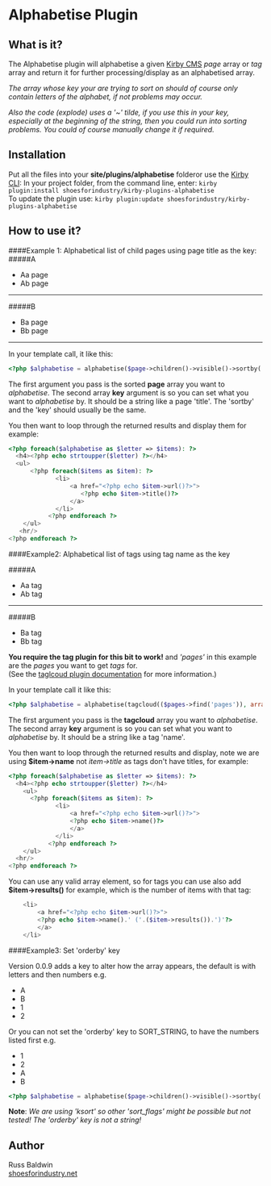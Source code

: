 # Alphabetise Plugin

## What is it?

The Alphabetise plugin will alphabetise a given [Kirby CMS](http://getkirby.com/) *page* array or *tag* array and return it for further processing/display as an alphabetised array.

*The array whose key your are trying to sort on should of course only contain letters of the alphabet, if not problems may occur.*

*Also the code (explode) uses a '~' tilde, if you use this in your key, especially at the beginning of the string, then you could run into sorting problems. You could of course manually change it if required.*

## Installation

Put all the files into your **site/plugins/alphabetise** folderor use the [Kirby CLI](https://github.com/getkirby/cli): In your project folder, from the command line, enter:
```kirby plugin:install shoesforindustry/kirby-plugins-alphabetise```  
To update the plugin use:
```kirby plugin:update shoesforindustry/kirby-plugins-alphabetise```

## How to use it?

####Example 1: Alphabetical list of child pages using page title as the key:
#####A
+ Aa page
+ Ab page

---

#####B
+ Ba page
+ Bb page

---

In your template call, it like this:
```php
<?php $alphabetise = alphabetise($page->children()->visible()->sortby('title'), array('key' => 'title')); ?>
```
The first argument you pass is the sorted **page** array you want to *alphabetise*. The second array **key** argument is so you can set what you want to *alphabetise* by. It should be a string like a page 'title'. The 'sortby' and the 'key' should usually be the same.

You then want to loop through the returned results and display them for example:
```php
<?php foreach($alphabetise as $letter => $items): ?>
  <h4><?php echo strtoupper($letter) ?></h4>
  <ul>
      <?php foreach($items as $item): ?>
     	     <li>
     	         <a href="<?php echo $item->url()?>">
     	            <?php echo $item->title()?>
     	         </a>
     	     </li>
     	   <?php endforeach ?>
    </ul>
   <hr/>
<?php endforeach ?>
```

####Example2: Alphabetical list of tags using tag name as the key

#####A
+ Aa tag
+ Ab tag

---

#####B
+ Ba tag
+ Bb tag

**You require the tag plugin for this bit to work!** and *'pages'* in this example are the *pages* you want to get *tags* for.  
(See the [taglcoud plugin documentation](https://github.com/bastianallgeier/kirbycms-extensions/blob/master/plugins/tagcloud/tagcloud.php) for more information.)

In your template call it like this:
```php
<?php $alphabetise = alphabetise(tagcloud(($pages->find('pages')), array('sort' => 'name','sortdir'  => 'asc')), array('key' => 'name')); ?>
```

The first argument you pass is the **tagcloud** array you want to *alphabetise*. The second array **key** argument is so you can set what you want to *alphabetise* by. It should be a string like a tag 'name'.

You then want to loop through the returned results and display, note we are using **$item->name** not *item->title* as tags don't have titles, for example:

```php
<?php foreach($alphabetise as $letter => $items): ?>
  <h4><?php echo strtoupper($letter) ?></h4>
    <ul>
      <?php foreach($items as $item): ?>
     	     <li>
     	         <a href="<?php echo $item->url()?>">
     	         <?php echo $item->name()?>
     	         </a>
     	     </li>
     	   <?php endforeach ?>
    </ul>
  <hr/>
<?php endforeach ?>
```

You can use any valid array element, so for tags you can use also add **$item->results()** for example, which is the number of items with that tag:
```php
    <li>
        <a href="<?php echo $item->url()?>">
        <?php echo $item->name().' ('.($item->results()).')'?>
        </a>
    </li>
```	  

####Example3: Set 'orderby' key

Version 0.0.9 adds a key to alter how the array appears, the default is with letters and then numbers e.g.

+ A
+ B
+ 1
+ 2

Or you can not set the 'orderby' key to SORT_STRING, to have the numbers listed first e.g.

+ 1
+ 2
+ A
+ B

```php
<?php $alphabetise = alphabetise($page->children()->visible()->sortby('title'), array('key' => 'title', 'orderby'=>SORT_STRING))); ?>

```

**Note**: *We are using 'ksort' so other 'sort_flags' might be possible but not tested!  The 'orderby' key is not a string!*

## Author
Russ Baldwin  
[shoesforindustry.net](shoesforindustry.net)
